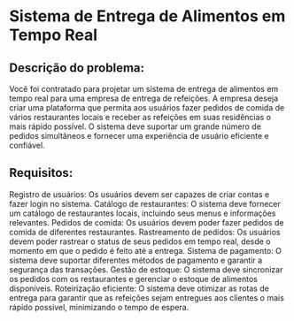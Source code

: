 # Sistema de Entrega de Alimentos em Tempo Real

## Descrição do problema:
Você foi contratado para projetar um sistema de entrega de alimentos em tempo real para uma empresa de entrega de refeições. 
A empresa deseja criar uma plataforma que permita aos usuários fazer pedidos de comida de vários restaurantes locais e receber as refeições em suas residências o mais rápido possível. 
O sistema deve suportar um grande número de pedidos simultâneos e fornecer uma experiência de usuário eficiente e confiável.

## Requisitos:
Registro de usuários: Os usuários devem ser capazes de criar contas e fazer login no sistema.
Catálogo de restaurantes: O sistema deve fornecer um catálogo de restaurantes locais, incluindo seus menus e informações relevantes.
Pedidos de comida: Os usuários devem poder fazer pedidos de comida de diferentes restaurantes.
Rastreamento de pedidos: Os usuários devem poder rastrear o status de seus pedidos em tempo real, desde o momento em que o pedido é feito até a entrega.
Sistema de pagamento: O sistema deve suportar diferentes métodos de pagamento e garantir a segurança das transações.
Gestão de estoque: O sistema deve sincronizar os pedidos com os restaurantes e gerenciar o estoque de alimentos disponíveis.
Roteirização eficiente: O sistema deve otimizar as rotas de entrega para garantir que as refeições sejam entregues aos clientes o mais rápido possível, minimizando o tempo de espera.

